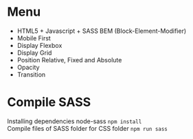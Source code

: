 # Menu

- HTML5 + Javascript + SASS BEM (Block-Element-Modifier)
- Mobile First
- Display Flexbox
- Display Grid
- Position Relative, Fixed and Absolute
- Opacity
- Transition

# Compile SASS

Installing dependencies node-sass `npm install`  
Compile files of SASS folder for CSS folder `npm run sass`  
